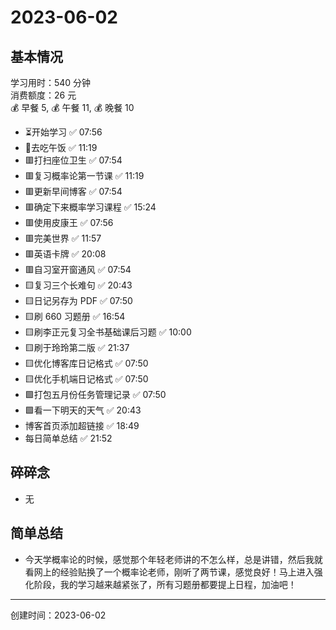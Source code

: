 # 2023-06-02

## 基本情况

学习用时：540 分钟  
消费额度：26 元  
💰 早餐 5, 💰 午餐 11, 💰 晚餐 10

-   ⏳开始学习 ✅ 07:56
-   🍕去吃午饭 ✅ 11:19
-   🟥打扫座位卫生 ✅ 07:54
-   🟥复习概率论第一节课 ✅ 11:19
-   🟥更新早间博客 ✅ 07:54
-   🟥确定下来概率学习课程 ✅ 15:24
-   🟥使用皮康王 ✅ 07:56
-   🟥完美世界 ✅ 11:57
-   🟥英语卡牌 ✅ 20:08
-   🟥自习室开窗通风 ✅ 07:54
-   🟨复习三个长难句 ✅ 20:43
-   🟨日记另存为 PDF ✅ 07:50
-   🟨刷 660 习题册 ✅ 16:54
-   🟨刷李正元复习全书基础课后习题 ✅ 10:00
-   🟨刷于玲玲第二版 ✅ 21:37
-   🟨优化博客库日记格式 ✅ 07:50
-   🟨优化手机端日记格式 ✅ 07:50
-   🟩打包五月份任务管理记录 ✅ 07:50
-   🟩看一下明天的天气 ✅ 20:43
-   博客首页添加超链接 ✅ 18:49
-   每日简单总结 ✅ 21:52

## 碎碎念

- 无

## 简单总结

- 今天学概率论的时候，感觉那个年轻老师讲的不怎么样，总是讲错，然后我就看网上的经验贴换了一个概率论老师，刚听了两节课，感觉良好！马上进入强化阶段，我的学习越来越紧张了，所有习题册都要提上日程，加油吧！

---

创建时间：2023-06-02